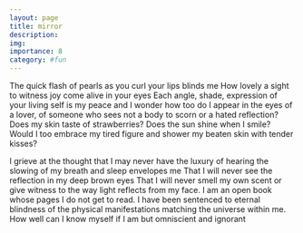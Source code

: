 ```yaml
---
layout: page
title: mirror
description: 
img:
importance: 8
category: #fun
---
```


The quick flash of pearls
as you curl your lips
blinds me
How lovely a sight
to witness joy
come alive in your eyes
Each angle, shade, expression
of your living self
is my peace
and I wonder
how too do I appear
in the eyes of a lover,
of someone who sees not a body to scorn
or a hated reflection?
Does my skin taste of strawberries?
Does the sun shine when I smile?
Would I too embrace my tired figure
and shower my beaten skin
with tender kisses?

I grieve at the thought
that I may never have the luxury
of hearing the slowing of my breath
and sleep envelopes me
That I will never see
the reflection in
my deep brown eyes
That I will never smell
my own scent
or give witness to the way
light reflects from my face.
I am an open book
whose pages
I do not get to read.
I have been sentenced
to eternal blindness
of the physical manifestations
matching the universe within me.
How well can I know myself
if I am but
omniscient and ignorant